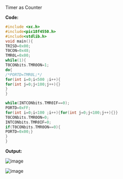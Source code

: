 Timer as Counter

**Code:**

```C
#include <xc.h>
#include<pic18f4550.h>
#include<stdlib.h>
void main(){
TRISD=0x00;
T0CON=0x48;
TMR0L=0x00;
while(1){
T0CONbits.TMR0ON=1;
do{
/*PORTD=TMR0L;*/
for(int i=0;i<500 ;i++){
for(int j=0;j<100;j++){}
}
}

while(INTCONbits.TMR0IF==0);
PORTD=0xFF;
for(int i=0;i<100 ;i++){for(int j=0;j<100;j++){}}
T0CONbits.TMR0ON=0;
INTCONbits.TMR0IF=0;
if(T0CONbits.TMR0ON==0){
PORTD=0x00;}
}
}
```

**Output:**

![image](https://github.com/Sanskritis101/PA-codes/assets/104347305/ee3260e3-4220-4f07-9646-ea60b83ab3a1)

![image](https://github.com/Sanskritis101/PA-codes/assets/104347305/9f095fa9-297a-42b1-967b-dc4030ed8216)
